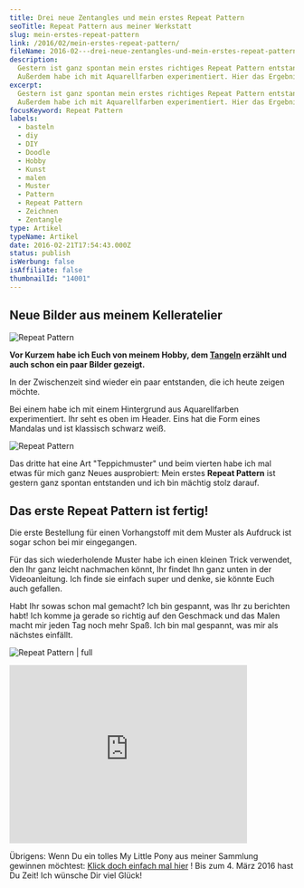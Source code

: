 ```yaml
---
title: Drei neue Zentangles und mein erstes Repeat Pattern
seoTitle: Repeat Pattern aus meiner Werkstatt
slug: mein-erstes-repeat-pattern
link: /2016/02/mein-erstes-repeat-pattern/
fileName: 2016-02---drei-neue-zentangles-und-mein-erstes-repeat-pattern.md
description:
  Gestern ist ganz spontan mein erstes richtiges Repeat Pattern entstanden!
  Außerdem habe ich mit Aquarellfarben experimentiert. Hier das Ergebnis.
excerpt:
  Gestern ist ganz spontan mein erstes richtiges Repeat Pattern entstanden!
  Außerdem habe ich mit Aquarellfarben experimentiert. Hier das Ergebnis.
focusKeyword: Repeat Pattern
labels:
  - basteln
  - diy
  - DIY
  - Doodle
  - Hobby
  - Kunst
  - malen
  - Muster
  - Pattern
  - Repeat Pattern
  - Zeichnen
  - Zentangle
type: Artikel
typeName: Artikel
date: 2016-02-21T17:54:43.000Z
status: publish
isWerbung: false
isAffiliate: false
thumbnailId: "14001"
---
```


## Neue Bilder aus meinem Kelleratelier

![Repeat Pattern](http://cardamonchai.com/wp-content/uploads/2016/02/24541647974_6227d718cc_z-640x640.jpg "Mandala klassisch schwarz weiß")

<strong>Vor Kurzem habe ich Euch von meinem Hobby, dem
[Tangeln](/2016/02/zentangle-malen-als-kreative-prokrastination/) erzählt und
auch schon ein paar Bilder gezeigt. </strong>

In der Zwischenzeit sind wieder ein paar entstanden, die ich heute zeigen
möchte.

Bei einem habe ich mit einem Hintergrund aus Aquarellfarben experimentiert. Ihr
seht es oben im Header. Eins hat die Form eines Mandalas und ist klassisch
schwarz weiß.

![Repeat Pattern](http://cardamonchai.com/wp-content/uploads/2016/02/25079081991_48665cac29_z-640x640.jpg 'Doodle mit "Teppichmuster"')

Das dritte hat eine Art "Teppichmuster" und beim vierten habe ich mal etwas für
mich ganz Neues ausprobiert: Mein erstes <strong>Repeat Pattern</strong> ist
gestern ganz spontan entstanden und ich bin mächtig stolz darauf.

## Das erste Repeat Pattern ist fertig!

Die erste Bestellung für einen Vorhangstoff mit dem Muster als Aufdruck ist
sogar schon bei mir eingegangen.

Für das sich wiederholende Muster habe ich einen kleinen Trick verwendet, den
Ihr ganz leicht nachmachen könnt, Ihr findet Ihn ganz unten in der
Videoanleitung. Ich finde sie einfach super und denke, sie könnte Euch auch
gefallen.

Habt Ihr sowas schon mal gemacht? Ich bin gespannt, was Ihr zu berichten habt!
Ich komme ja gerade so richtig auf den Geschmack und das Malen macht mir jeden
Tag noch mehr Spaß. Ich bin mal gespannt, was mir als nächstes einfällt.

![Repeat Pattern | full](http://cardamonchai.com/wp-content/uploads/2016/02/25054073102_2296930126_z.jpg "Mein erstes Repeat Pattern")

<iframe src="https://www.youtube.com/embed/SHpxy4bxpBU" width="420" height="315" frameborder="0" allowfullscreen="allowfullscreen"></iframe>

Übrigens: Wenn Du ein tolles My Little Pony aus meiner Sammlung gewinnen
möchtest:
[Klick doch einfach mal hier](/2016/02/my-little-pony-zu-gewinnen-verlosung/) !
Bis zum 4. März 2016 hast Du Zeit! Ich wünsche Dir viel Glück!
